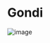 # Gondi

![image](https://github.com/DevP-ai/Gondi/assets/107491760/1f1e3675-16ed-4e55-99c0-3ec985c08f71)


